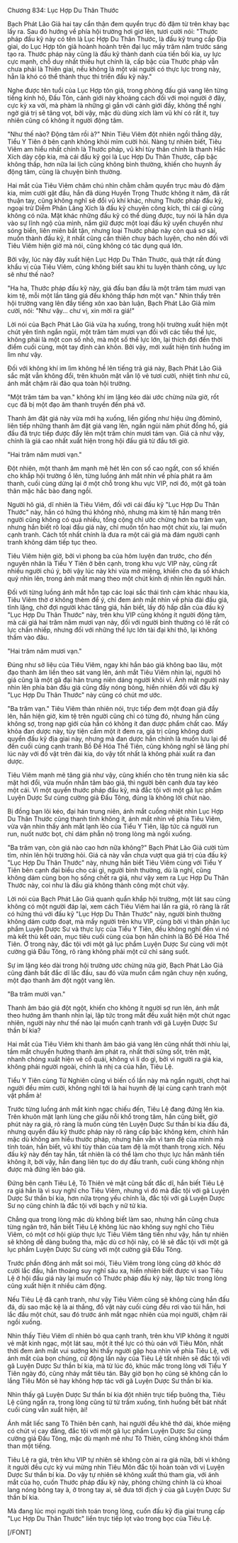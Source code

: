 




Chương 834: Lục Hợp Du Thân Thước


Bạch Phát Lão Giả hai tay cẩn thận đem quyển trục đỏ đậm từ trên khay bạc lấy ra. Sau đó hướng về phía hội trường hơi giơ lên, tươi cười nói: "Thước pháp đấu kỹ này có tên là Lục Hợp Du Thân Thước, là đấu kỹ trung cấp Địa giai, do Lục Hợp tôn giả hoành hoành trên đại lục mấy trăm năm trước sáng tạo ra. Thước pháp này cũng là đấu kỹ thành danh của tiền bối kia, uy lực cực mạnh, chỗ duy nhất thiếu hụt chính là, cấp bậc của Thước pháp vẫn chưa phải là Thiên giai, nếu không là một vài người có thực lực trong này, hẳn là khó có thể thành thục thi triển đấu kỹ này."

Nghe được tên tuổi của Lục Hợp tôn giả, trong phòng đấu giá vang lên từng tiếng kinh hô, Đấu Tôn, cảnh giới này khoảng cách đối với mọi người ở đây, cực kỳ xa vời, mà phàm là những gì gắn với cảnh giới đấy, không thể nghi ngờ giá trị sẽ tăng vọt, bởi vậy, mặc dù dùng xích làm vũ khí có rất ít, tuy nhiên cũng có không ít người động tâm.

"Như thế nào? Động tâm rồi à?" Nhìn Tiêu Viêm đột nhiên ngồi thẳng dậy, Tiểu Y Tiên ở bên cạnh không khỏi mỉm cười hỏi. Nàng tự nhiên biết, Tiêu Viêm am hiểu nhất chính là Thước pháp, vũ khí tùy thân chính là thanh Hắc Xích dày cộp kia, mà cái đấu kỹ gọi là Lục Hợp Du Thân Thước, cấp bậc không thấp, hơn nữa lai lịch cũng không bình thường, khiến cho huynh ấy động tâm, cũng là chuyện bình thường.

Hai mắt của Tiêu Viêm chăm chú nhìn chằm chằm quyển trục màu đỏ đậm kia, mỉm cười gật đầu, hắn đã dùng Huyền Trọng Thước không ít năm, đã rất thuận tay, cũng không nghĩ sẽ đổi vũ khí khác, nhưng Thước pháp đấu kỹ, ngoại trừ Diễm Phân Lãng Xích là đấu kỹ chuyên công kích, thì cái gì cũng không có nữa. Mặt khác những đấu kỹ có thể dùng được, tuy nói là hắn dựa vào sự lĩnh ngộ của mình, nắm giữ được một loại đấu kỹ uyển chuyển như sóng biển, liên miên bất tận, nhưng loại Thước pháp này còn quá sơ sài, muốn thành đấu kỹ, ít nhất cũng cần thiên chuy bách luyện, cho nên đối với Tiêu Viêm hiện giờ mà nói, cũng không có tác dụng quá lớn.

Bởi vậy, lúc này đây xuất hiện Lục Hợp Du Thân Thước, quả thật rất đúng khẩu vị của Tiêu Viêm, cũng không biết sau khi tu luyện thành công, uy lực sẽ như thế nào?

"Ha ha, Thước pháp đấu kỹ này, giá đấu ban đầu là một trăm tám mươi vạn kim tệ, mỗi một lần tăng giá đều không thấp hơn một vạn." Nhìn thấy trên hội trường vang lên đầy tiếng xôn xao bàn luận, Bạch Phát Lão Giả mỉm cười, nói: "Như vậy… chư vị, xin mời ra giá!"

Lời nói của Bạch Phát Lão Giả vừa hạ xuống, trong hội trường xuất hiện một chút yên tĩnh ngắn ngủi, một trăm tám mươi vạn đối với các tiểu thế lực, không phải là một con số nhỏ, mà một số thế lực lớn, lại thích đợi đến thời điểm cuối cùng, một tay định càn khôn. Bởi vậy, mới xuất hiện tình huống im lìm như vậy.

Đối với không khí im lìm không hề lên tiếng trả giá này, Bạch Phát Lão Giả sắc mặt vẫn không đổi, trên khuôn mặt vẫn lộ vẻ tươi cười, nhiệt tình như cũ, ánh mắt chậm rãi đảo qua toàn hội trường.

"Một trăm tám ba vạn." không khí im lặng kéo dài ước chừng nửa giờ, rốt cục đã bị một đạo âm thanh truyền đến phá vỡ.

Thanh âm đặt giá này vừa mới hạ xuống, liền giống như hiệu ứng đôminô, liên tiếp những thanh âm đặt giá vang lên, ngắn ngủi năm phút đồng hồ, giá đấu đã trực tiếp được đẩy lên một trăm chín mươi tám vạn. Giá cả như vậy, chính là giá cao nhất xuất hiện trong hội đấu giá từ đầu tới giờ.

"Hai trăm năm mươi vạn."

Đột nhiên, một thanh âm mạnh mẽ hét lên con số cao ngất, con số khiến cho khắp hội trường ồ lên, từng luồng ánh mắt nhìn về phía phát ra âm thanh, cuối cùng dừng lại ở một chỗ trong khu vực VIP, nơi đó, một gã toàn thân mặc hắc bào đang ngồi.

Người hô giá, dĩ nhiên là Tiêu Viêm, đối với cái đấu kỹ "Lục Hợp Du Thân Thước" này, hắn có hứng thú không nhỏ, nhưng mà kim tệ hắn mang trên người cũng không có quá nhiều, tổng cộng chỉ ước chừng hơn ba trăm vạn, nhưng hắn biết rõ loại đấu giá này, chỉ muốn tổn hao một chút xíu, lại muốn cạnh tranh. Cách tốt nhất chính là đưa ra một cái giá mà đám người cạnh tranh không dám tiếp tục theo.

Tiêu Viêm hiện giờ, bởi vì phong ba của hôm luyện đan trước, cho đến nguyên nhân là Tiểu Y Tiên ở bên cạnh, trong khu vực VIP này, cũng rất nhiều người chú ý, bởi vậy lúc này khi vừa mở miệng, khiến cho đa số khách quý nhìn lên, trong ánh mắt mang theo một chút kinh dị nhìn lên người hắn.

Đối với từng luồng ánh mắt hỗn tạp các loại sắc thái tình cảm khác nhau kia, Tiêu Viêm thờ ơ không thèm để ý, chỉ đem ánh mắt nhìn về phía đài đấu giá, tĩnh lặng, chờ đợi người khác tăng giá, hắn biết, lấy độ hấp dẫn của đấu kỹ "Lục Hợp Du Thân Thước" này, trên khu VIP cũng không ít người động tâm, mà cái giá hai trăm năm mươi vạn này, đối với người bình thường có lẽ rất có lực chấn nhiếp, nhưng đối với những thế lực lớn tài đại khí thô, lại không thấm vào đâu.

"Hai trăm năm mươi vạn."

Đúng như sở liệu của Tiêu Viêm, ngay khi hắn báo giá không bao lâu, một đạo thanh âm liền theo sát vang lên, ánh mắt Tiêu Viêm nhìn lại, người hô giá cũng là một gã đại hán trung niên dáng người khôi vĩ. Ánh mắt người này nhìn lên phía bàn đấu giá cũng đầy nóng bỏng, hiển nhiên đối với đấu kỹ "Lục Hợp Du Thân Thước" này cũng có chút mơ ước.

"Ba trăm vạn." Tiêu Viêm thản nhiên nói, trực tiếp đem một đoạn giá đẩy lên, hắn hiện giờ, kim tệ trên người cũng chỉ có từng đó, nhưng hắn cũng không sợ, trong nạp giới của hắn có không ít đan dược phẩm chất cao. Mấy khỏa đan dược này, tùy tiện cầm một ít đem ra, giá trị cũng không dưới quyển đấu kỹ địa giai này, nhưng mà đan dược hắn chính là muốn lưu lại để đến cuối cùng cạnh tranh Bồ Đề Hóa Thể Tiên, cũng không nghĩ sẽ lãng phí lúc này với đồ vật trên đài kia, do vậy tốt nhất là không phải xuất ra đan dược.

Tiêu Viêm mạnh mẽ tăng giá như vậy, cũng khiến cho tên trung niên kia sắc mặt hơi đổi, vừa muốn nhẫn tâm báo giá, thì người bên cạnh đưa tay kéo một cái. Vì một quyển thước pháp đấu kỹ, mà đắc tội với một gã lục phẩm Luyện Dược Sư cùng cường giả Đấu Tông, đúng là không lời chút nào.

Bị đồng bạn lôi kéo, đại hán trung niên, ánh mắt cuồng nhiệt nhìn Lục Hợp Du Thân Thước cũng thanh tỉnh không ít, ánh mắt nhìn về phía Tiêu Viêm, vừa vặn nhìn thấy ánh mắt lạnh lẽo của Tiểu Y Tiên, lập tức cả người run run, nuốt nước bọt, chỉ dám phẫn nộ trong lòng mà ngồi xuống.

"Ba trăm vạn, còn giá nào cao hơn nữa không?" Bạch Phát Lão Giả cười tủm tỉm, nhìn lên hội trường hỏi. Giá cả này vẫn chưa vượt qua giá trị của đấu kỹ "Lục Hợp Du Thân Thước" này, nhưng hắn biết Tiêu Viêm cùng với Tiểu Y Tiên bên cạnh đại biểu cho cái gì, người bình thường, dù là nghĩ, cũng không dám cùng bọn họ sống chết ra giá, như vậy xem ra Lục Hợp Du Thân Thước này, coi như là đấu giá không thành công một chút vậy.

Lời nói của Bạch Phát Lão Giả quanh quẩn khắp hội trường, một lát sau cũng không có một người đáp lại, xem cách Tiêu Viêm hai lần ra giá, rõ ràng là rất có hứng thú với đấu kỹ "Lục Hợp Du Thân Thước" này, người bình thường không dám cướp đoạt, mà mấy người trên khu VIP, cũng bởi vì thân phận lục phẩm Luyện Dược Sư và thực lực của Tiểu Y Tiên, đều không nghĩ đến vì nó mà kết thù kết oán, mục tiêu cuối cùng của bọn hắn chính là Bồ Đề Hóa Thể Tiên. Ở trong này, đắc tội với một gã lục phẩm Luyện Dược Sư cùng với một cường giả Đấu Tông, rõ ràng không phải một cử chỉ sáng suốt.

Sự im lặng kéo dài trong hội trường ước chừng nửa giờ, Bạch Phát Lão Giả cũng đành bất đắc dĩ lắc đầu, sau đó vừa muốn cầm ngân chuy nện xuống, một đạo thanh âm đột ngột vang lên.

"Ba trăm mười vạn."

Thanh âm báo giá đột ngột, khiến cho không ít người sợ run lên, ánh mắt theo hướng âm thanh nhìn lại, lập tức trong mắt đều xuất hiện một chút ngạc nhiên, người này như thế nào lại muốn cạnh tranh với gã Luyện Dược Sư thần bí kia?

Hai mắt của Tiêu Viêm khi thanh âm báo giá vang lên cũng nhất thời nhíu lại, tầm mắt chuyển hướng thanh âm phát ra, nhất thời sửng sốt, trên mặt, nhanh chóng xuất hiện vẻ cổ quái, không vì lí do gì, bởi vì người ra giá kia, không phải người ngoài, chính là nhị ca của hắn, Tiêu Lệ.

Tiểu Y Tiên cùng Tử Nghiên cũng vì biến cố lần này mà ngẩn người, chợt hai người đều mỉm cười, không nghĩ tới là hai huynh đệ lại cùng cạnh tranh một vật phẩm à!

Trước từng luồng ánh mắt kinh ngạc chiếu đến, Tiêu Lệ đang đứng lên kia. Trên khuôn mặt lạnh lùng che giấu nỗi khổ trong tâm, hắn cũng biết, giờ phút này ra giá, rõ ràng là muốn cùng tên Luyện Dược Sư thần bí kia đấu đá, nhưng quyển đấu kỹ thước pháp này rõ ràng cấp bậc không kém, chính hắn mặc dù không am hiểu thước pháp, nhưng hắn vẫn vì tam đệ của mình mà tính toán, hắn biết, vũ khí tùy thân của tam đệ là một thanh trọng xích. Nếu đấu kỹ này đến tay hắn, tất nhiên là có thể làm cho thực lực hắn mãnh tiến không ít, bởi vậy, hắn đang liên tục do dự đấu tranh, cuối cùng không nhịn được mà đứng lên báo giá.

Đứng bên cạnh Tiêu Lệ, Tô Thiên vẻ mặt cũng bất đắc dĩ, hắn biết Tiêu Lệ ra giá hẳn là vì suy nghĩ cho Tiêu Viêm, nhưng vì đó mà đắc tội với gã Luyện Dược Sư thần bí kia, hơn nữa trọng yếu chính là, đắc tội với gã Luyện Dược Sư nọ cũng chính là đắc tội với bạch y nữ tử kia.

Chẳng qua trong lòng mặc dù không biết làm sao, nhưng hắn cũng chưa từng ngăn trở, hắn biết Tiêu Lệ không lúc nào không suy nghĩ cho Tiêu Viêm, có một cơ hội giúp thực lực Tiêu Viêm tăng tiến như vậy, hắn tự nhiên sẽ không dễ dàng buông tha, mặc dù cơ hội này, có lẽ sẽ đắc tội với một gã lục phẩm Luyện Dược Sư cùng với một cường giả Đấu Tông.

Trước phần đông ánh mắt soi mói, Tiêu Viêm trong lòng cũng dở khóc dở cười lắc đầu, hắn thoáng suy nghĩ sâu xa, hiển nhiên biết được vì sao Tiêu Lệ ở hội đấu giá này lại muốn có Thước pháp đấu kỹ này, lập tức trong lòng cũng xuất hiện ít nhiều cảm động.

Nếu Tiêu Lệ đã cạnh tranh, như vậy Tiêu Viêm cũng sẽ không cùng hắn đấu đá, dù sao mặc kệ là ai thắng, đồ vật này cuối cùng đều rơi vào túi hắn, hơi lắc đầu một chút, sau đó trước ánh mắt ngạc nhiên của mọi người, chậm rãi ngồi xuống.

Nhìn thấy Tiêu Viêm dĩ nhiên bỏ qua cạnh tranh, trên khu VIP không ít người vẻ mặt kinh ngạc, một lát sau, một ít thế lực có thù oán với Tiêu Môn, nhất thời đem ánh mắt vui sướng khi thấy người gặp họa nhìn về phía Tiêu Lệ, với ánh mắt của bọn chúng, cử động lần này của Tiêu Lệ tất nhiên sẽ đắc tội với gã Luyện Dược Sư thần bí kia, mà từ lúc đó, khúc mắc trong lòng với Tiểu Y Tiên ngày đó, cũng nháy mắt tiêu tán. Bây giờ bọn họ cũng sẽ không cần lo lắng Tiêu Môn sẽ hay không hợp tác với gã Luyện Dược Sư thần bí kia.

Nhìn thấy gã Luyện Dược Sư thần bí kia đột nhiên trực tiếp buông tha, Tiêu Lệ cũng ngẩn ra, trong lòng cũng từ từ trầm xuống, tình huống bết bát nhất cuối cùng vẫn xuất hiện, ài!

Ánh mắt liếc sang Tô Thiên bên cạnh, hai người đều khẽ thở dài, khóe miệng có chút vị cay đắng, đắc tội với một gã lục phẩm Luyện Dược Sư cùng cường giả Đấu Tông, mặc dù mạnh mẽ như Tô Thiên, cũng không khỏi thầm than một tiếng.

Tiêu Lệ ra giá, trên khu VIP tự nhiên sẽ không còn ai ra giá nữa, bởi vì không ít người đều cực kỳ vui mừng nhìn Tiêu Môn đắc tội hoàn toàn với vị Luyện Dược Sư thần bí kia. Do vậy tự nhiên sẽ không xuất thủ tham gia, với ánh mắt của họ, cuốn Thước pháp đấu kỹ này, phỏng chừng chính là củ khoai lang nóng bỏng tay à, ở trong tay ai, sẽ đưa tới địch ý của gã Luyện Dược Sư thần bí kia.

Mà đang lúc mọi người tính toán trong lòng, cuốn đấu kỹ địa giai trung cấp "Lục Hợp Du Thân Thước" liền trực tiếp lọt vào trong bọc của Tiêu Lệ.

[/FONT]




